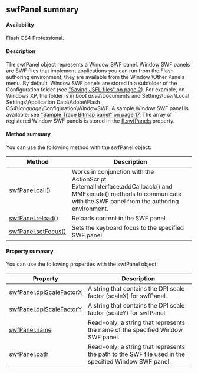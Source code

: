 ## swfPanel summary

#### Availability

Flash CS4 Professional.

#### Description

The swfPanel object represents a Window SWF panel. Window SWF panels are SWF files that implement applications you can run from the Flash authoring environment; they are available from the Window \Other Panels menu. By default, Window SWF panels are stored in a subfolder of the Configuration folder (see ["Saving JSFL files" on page 2](#_bookmark3)). For example, on Windows XP, the folder is in *boot drive*\\Documents and Settings\\*user*\\Local Settings\\Application Data\\Adobe\\Flash CS4\\*language*\\Configuration\\WindowSWF. A sample Window SWF panel is available; see ["Sample Trace Bitmap panel" on page 17](#_bookmark11). The array of registered Window SWF panels is stored in the [fl.swfPanels](#_bookmark547) property.

#### Method summary

You can use the following method with the swfPanel object:

| **Method**                           | **Description**                                                                                                                                                      |
|--------------------------------------|----------------------------------------------------------------------------------------------------------------------------------------------------------------------|
| [swfPanel.call()](#swfPanel.call())  | Works in conjunction with the ActionScript ExternalInterface.addCallback() and MMExecute() methods to communicate with the SWF panel from the authoring environment. |
| [swfPanel.reload()](#_bookmark911)   | Reloads content in the SWF panel.                                                                                                                                    |
| [swfPanel.setFocus()](#_bookmark912) | Sets the keyboard focus to the specified SWF panel.                                                                                                                  |

#### Property summary

You can use the following properties with the swfPanel object:

| **Property**                              | **Description**                                                                                      |
|-------------------------------------------|------------------------------------------------------------------------------------------------------|
| [swfPanel.dpiScaleFactorX](#_bookmark907) | A string that contains the DPI scale factor (scaleX) for swfPanel.                                   |
| [swfPanel.dpiScaleFactorY](#_bookmark908) | A string that contains the DPI scale factor (scaleY) for swfPanel.                                   |
| [swfPanel.name](#_bookmark909)            | Read-only; a string that represents the name of the specified Window SWF panel.                      |
| [swfPanel.path](#_bookmark910)            | Read-only; a string that represents the path to the SWF file used in the specified Window SWF panel. |

<span id="swfPanel.call()" class="anchor"></span>

